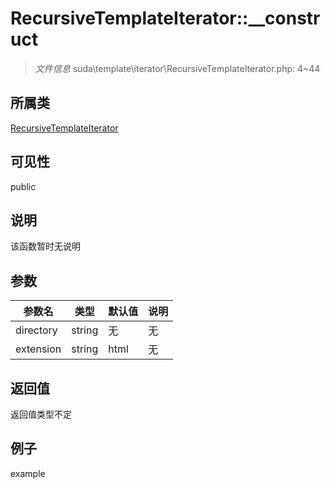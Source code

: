 # RecursiveTemplateIterator::__construct

> *文件信息* suda\template\iterator\RecursiveTemplateIterator.php: 4~44
## 所属类 

[RecursiveTemplateIterator](../RecursiveTemplateIterator.md)

## 可见性

  public  
## 说明

该函数暂时无说明

## 参数

| 参数名 | 类型 | 默认值 | 说明 |
|--------|-----|-------|-------|
| directory |  string | 无 | 无 |
| extension |  string | html | 无 |

## 返回值
返回值类型不定

## 例子

example
